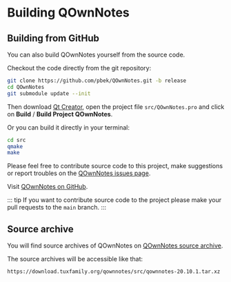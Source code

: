 # Building QOwnNotes

## Building from GitHub

You can also build QOwnNotes yourself from the source code.

Checkout the code directly from the git repository:

```bash
git clone https://github.com/pbek/QOwnNotes.git -b release
cd QOwnNotes
git submodule update --init
```

Then download [Qt Creator](https://www.qt.io/download-open-source), open the project file `src/QOwnNotes.pro`
and click on **Build** / **Build Project QOwnNotes**.

Or you can build it directly in your terminal:

```bash
cd src
qmake
make
```

Please feel free to contribute source code to this project, make suggestions or
report troubles on the [QOwnNotes issues page](https://github.com/pbek/QOwnNotes/issues).

Visit [QOwnNotes on GitHub](https://github.com/pbek/QOwnNotes).

::: tip
If you want to contribute source code to the project please make your pull requests
to the  `main` branch.
:::

## Source archive

You will find source archives of QOwnNotes on [QOwnNotes source archive](https://download.tuxfamily.org/qownnotes/src/).

The source archives will be accessible like that:

`https://download.tuxfamily.org/qownnotes/src/qownnotes-20.10.1.tar.xz`
